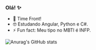 ### Olá! ✨

- 🔭 Time Front!
- 🤓 Estudando Angular, Python e C#.
- ⚡ Fun fact: Meu tipo no MBTI é INFP.

![Anurag's GitHub stats](https://github-readme-stats.vercel.app/api?username=anuraghazra&show_icons=true&theme=nightowl)

